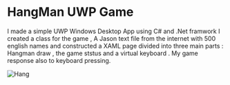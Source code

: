 # HangMan UWP Game

I made a simple UWP Windows Desktop App using  C# and .Net framwork
I created a class for the game , A Jason text file from the internet with 500 english names and constructed a XAML page
divided into three main parts : Hangman draw , the game ststus and a virtual keyboard .
My game response also to keyboard pressing.

![Hang](https://user-images.githubusercontent.com/91791115/174875721-26736cc5-5579-48e2-91bb-fb5e997f43a5.png)
